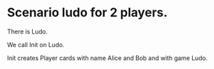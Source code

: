 
# Scenario ludo for 2 players. 

There is Ludo. 

We call Init on Ludo. 

Init creates Player cards 
with name Alice and Bob and 
with game Ludo. 


